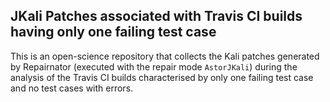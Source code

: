 ## JKali Patches associated with Travis CI builds having only one failing test case

This is an open-science repository that collects the Kali patches generated by Repairnator (executed with the repair mode `AstorJKali`) during the analysis of the Travis CI builds characterised by only one failing test case and no test cases with errors.
